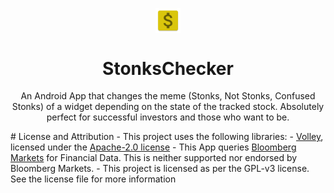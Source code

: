 <p align="center">
 <img width="8%" src="/app/src/main/res/mipmap-xxxhdpi/ic_launcher.png" align="center" alt="StonksChecker Logo" />
 <h1 align="center">StonksChecker</h1>
 <p align="center">An Android App that changes the meme (Stonks, Not Stonks, Confused Stonks) of a widget depending on the state of the tracked stock. Absolutely perfect for successful investors and those who want to be.</p>
</p>
<!--
  <p align="center">
    <a href="https://snyk.io/test/github/TobeSoftwareGmbH/SecretHitlerMobileCompanion?targetFile=app/build.gradle">
      <img alt="Known Vulnerabilities" src="https://snyk.io/test/github/TobeSoftwareGmbH/SecretHitlerMobileCompanion/badge.svg?targetFile=app/build.gradle" />
    </a>
    <a href="https://codeclimate.com/github/TobeSoftwareGmbH/SecretHitlerMobileCompanion/maintainability">
      <img src="https://api.codeclimate.com/v1/badges/4007329870969dd3f78b/maintainability" />
    </a>
  </p>
-->
# License and Attribution
- This project uses the following libraries:
  - <a href="https://github.com/google/volley">Volley</a>, licensed under the <a href="https://choosealicense.com/licenses/apache-2.0/">Apache-2.0 license</a>
- This App queries <a href="https://www.bloomberg.com/markets">Bloomberg Markets</a> for Financial Data. This is neither supported nor endorsed by Bloomberg Markets.
- This project is licensed as per the GPL-v3 license. See the license file for more information
